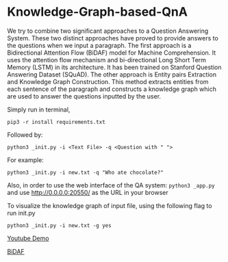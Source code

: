 # Knowledge-Graph-based-QnA

We try to combine two significant approaches to a Question Answering System. These two distinct approaches have proved to provide answers to the questions when we input a paragraph. The first approach is a Bidirectional Attention Flow (BiDAF) model for Machine Comprehension. It uses the attention flow mechanism and bi-directional Long Short Term Memory (LSTM) in its architecture. It has been trained on Stanford Question Answering Dataset (SQuAD). The other approach is Entity pairs Extraction and Knowledge Graph Construction. This method extracts entities from each sentence of the paragraph and constructs a knowledge graph which are used to answer the questions inputted by the user.

Simply run in terminal,

`pip3 -r install requirements.txt`

Followed by:

`python3 _init.py -i <Text File> -q <Question with " ">`

For example:

`python3 _init.py -i new.txt -q "Who ate chocolate?"`

Also, in order to use the web interface of the QA system:
`python3 _app.py` and use <http://0.0.0.0:20550/> as the URL in your browser

To visualize the knowledge graph of input file, using the following flag to run init.py

`python3 _init.py -i new.txt -g yes`

[Youtube Demo](https://youtu.be/u9Nr8wjTPZ8)

[BiDAF](https://allenai.github.io/bi-att-flow/)
